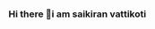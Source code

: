 ### Hi there 👋i am saikiran vattikoti

<!--
**vattikoti/vattikoti** is a ✨ _special_ ✨ repository because its `README.md` (this file) appears on your GitHub profile.

Here are some ideas to get you started:

- 🔭 I’m currently working on ...
- 🌱 I’m currently learning python programming
- 👯 I’m looking to collaborate on ...
- 🤔 I’m looking for help job
- 💬 Ask me about ...
- 📫 How to reach me: ...
- 😄 Pronouns: ...
- ⚡ Fun fact: ...
-->
